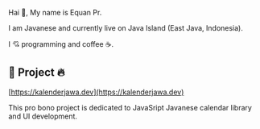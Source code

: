 
Hai 👋, My name is Equan Pr.

I am Javanese and currently live on Java Island (East Java, Indonesia).

I 💘 programming and coffee ☕.

🚀 Project 🔥
---

[https://kalenderjawa.dev](https://kalenderjawa.dev)

This pro bono project is dedicated to JavaSript Javanese calendar library and UI development.

